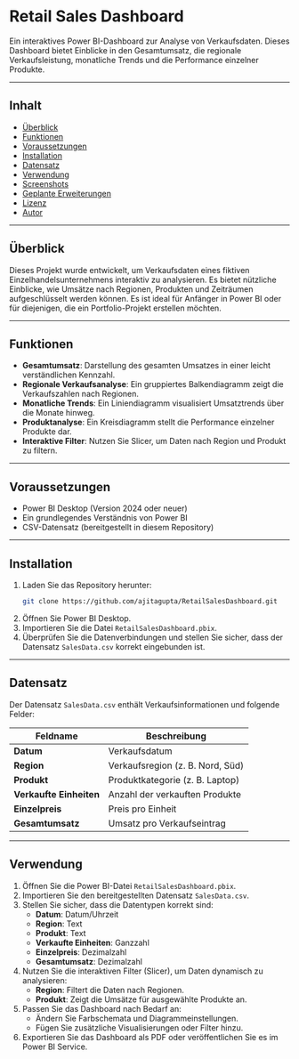 
# **Retail Sales Dashboard**

Ein interaktives Power BI-Dashboard zur Analyse von Verkaufsdaten. Dieses Dashboard bietet Einblicke in den Gesamtumsatz, die regionale Verkaufsleistung, monatliche Trends und die Performance einzelner Produkte.

---

## **Inhalt**

- [Überblick](#überblick)
- [Funktionen](#funktionen)
- [Voraussetzungen](#voraussetzungen)
- [Installation](#installation)
- [Datensatz](#datensatz)
- [Verwendung](#verwendung)
- [Screenshots](#screenshots)
- [Geplante Erweiterungen](#geplante-erweiterungen)
- [Lizenz](#lizenz)
- [Autor](#autor)

---

## **Überblick**

Dieses Projekt wurde entwickelt, um Verkaufsdaten eines fiktiven Einzelhandelsunternehmens interaktiv zu analysieren. Es bietet nützliche Einblicke, wie Umsätze nach Regionen, Produkten und Zeiträumen aufgeschlüsselt werden können. Es ist ideal für Anfänger in Power BI oder für diejenigen, die ein Portfolio-Projekt erstellen möchten.

---

## **Funktionen**

- **Gesamtumsatz**: Darstellung des gesamten Umsatzes in einer leicht verständlichen Kennzahl.
- **Regionale Verkaufsanalyse**: Ein gruppiertes Balkendiagramm zeigt die Verkaufszahlen nach Regionen.
- **Monatliche Trends**: Ein Liniendiagramm visualisiert Umsatztrends über die Monate hinweg.
- **Produktanalyse**: Ein Kreisdiagramm stellt die Performance einzelner Produkte dar.
- **Interaktive Filter**: Nutzen Sie Slicer, um Daten nach Region und Produkt zu filtern.

---

## **Voraussetzungen**

- Power BI Desktop (Version 2024 oder neuer)
- Ein grundlegendes Verständnis von Power BI
- CSV-Datensatz (bereitgestellt in diesem Repository)

---

## **Installation**

1. Laden Sie das Repository herunter:
   ```bash
   git clone https://github.com/ajitagupta/RetailSalesDashboard.git
2. Öffnen Sie Power BI Desktop.
3. Importieren Sie die Datei ```RetailSalesDashboard.pbix```.
4. Überprüfen Sie die Datenverbindungen und stellen Sie sicher, dass der Datensatz ```SalesData.csv``` korrekt eingebunden ist.

---

## **Datensatz**

Der Datensatz `SalesData.csv` enthält Verkaufsinformationen und folgende Felder:

| **Feldname**           | **Beschreibung**                        |
|-------------------------|------------------------------------------|
| **Datum**              | Verkaufsdatum                           |
| **Region**             | Verkaufsregion (z. B. Nord, Süd)        |
| **Produkt**            | Produktkategorie (z. B. Laptop)         |
| **Verkaufte Einheiten** | Anzahl der verkauften Produkte          |
| **Einzelpreis**        | Preis pro Einheit                       |
| **Gesamtumsatz**       | Umsatz pro Verkaufseintrag              |

---

## **Verwendung**

1. Öffnen Sie die Power BI-Datei `RetailSalesDashboard.pbix`.
2. Importieren Sie den bereitgestellten Datensatz `SalesData.csv`.
3. Stellen Sie sicher, dass die Datentypen korrekt sind:
   - **Datum**: Datum/Uhrzeit
   - **Region**: Text
   - **Produkt**: Text
   - **Verkaufte Einheiten**: Ganzzahl
   - **Einzelpreis**: Dezimalzahl
   - **Gesamtumsatz**: Dezimalzahl
4. Nutzen Sie die interaktiven Filter (Slicer), um Daten dynamisch zu analysieren:
   - **Region**: Filtert die Daten nach Regionen.
   - **Produkt**: Zeigt die Umsätze für ausgewählte Produkte an.
5. Passen Sie das Dashboard nach Bedarf an:
   - Ändern Sie Farbschemata und Diagrammeinstellungen.
   - Fügen Sie zusätzliche Visualisierungen oder Filter hinzu.
6. Exportieren Sie das Dashboard als PDF oder veröffentlichen Sie es im Power BI Service.


